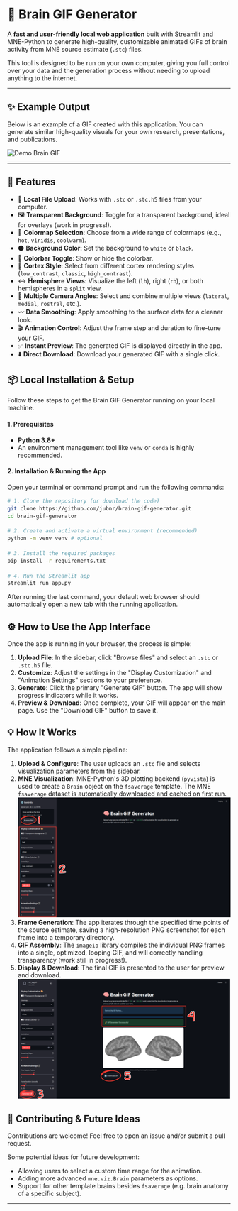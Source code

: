 # 🧠 Brain GIF Generator

A **fast and user-friendly local web application** built with Streamlit and MNE-Python to generate high-quality, customizable animated GIFs of brain activity from MNE source estimate (`.stc`) files.

This tool is designed to be run on your own computer, giving you full control over your data and the generation process without needing to upload anything to the internet.

---

## ✨ Example Output

Below is an example of a GIF created with this application. You can generate similar high-quality visuals for your own research, presentations, and publications.

![Demo Brain GIF](media/brain_animation_split.gif)

---

## 🚀 Features

*   📂 **Local File Upload**: Works with `.stc` or `.stc.h5` files from your computer.
*   🖼️ **Transparent Background**: Toggle for a transparent background, ideal for overlays (work in progress!).
*   🎨 **Colormap Selection**: Choose from a wide range of colormaps (e.g., `hot`, `viridis`, `coolwarm`).
*   ⚫️ **Background Color**: Set the background to `white` or `black`.
*   🌈 **Colorbar Toggle**: Show or hide the colorbar.
*   🧠 **Cortex Style**: Select from different cortex rendering styles (`low_contrast`, `classic`, `high_contrast`).
*   ↔️ **Hemisphere Views**: Visualize the left (`lh`), right (`rh`), or both hemispheres in a `split` view.
*   👀 **Multiple Camera Angles**: Select and combine multiple views (`lateral`, `medial`, `rostral`, etc.).
*   〰️ **Data Smoothing**: Apply smoothing to the surface data for a cleaner look.
*   🎬 **Animation Control**: Adjust the frame step and duration to fine-tune your GIF.
*   ✅ **Instant Preview**: The generated GIF is displayed directly in the app.
*   ⬇️ **Direct Download**: Download your generated GIF with a single click.

## 📦 Local Installation & Setup

Follow these steps to get the Brain GIF Generator running on your local machine.

#### **1. Prerequisites**
*   **Python 3.8+**
*   An environment management tool like `venv` or `conda` is highly recommended.

#### **2. Installation & Running the App**

Open your terminal or command prompt and run the following commands:

```bash
# 1. Clone the repository (or download the code)
git clone https://github.com/jubnr/brain-gif-generator.git
cd brain-gif-generator

# 2. Create and activate a virtual environment (recommended)
python -m venv venv # optional

# 3. Install the required packages
pip install -r requirements.txt

# 4. Run the Streamlit app
streamlit run app.py
```
After running the last command, your default web browser should automatically open a new tab with the running application.

## ⚙️ How to Use the App Interface

Once the app is running in your browser, the process is simple:

1.  **Upload File**: In the sidebar, click "Browse files" and select an `.stc` or `.stc.h5` file.
2.  **Customize**: Adjust the settings in the "Display Customization" and "Animation Settings" sections to your preference.
3.  **Generate**: Click the primary "Generate GIF" button. The app will show progress indicators while it works.
4.  **Preview & Download**: Once complete, your GIF will appear on the main page. Use the "Download GIF" button to save it.

## 💡 How It Works
The application follows a simple pipeline:

1.  **Upload & Configure**: The user uploads an `.stc` file and selects visualization parameters from the sidebar.
2.  **MNE Visualization**: MNE-Python's 3D plotting backend (`pyvista`) is used to create a `Brain` object on the `fsaverage` template. The MNE `fsaverage` dataset is automatically downloaded and cached on first run.
![How to upload file](media/1.png)
3.  **Frame Generation**: The app iterates through the specified time points of the source estimate, saving a high-resolution PNG screenshot for each frame into a temporary directory.
4.  **GIF Assembly**: The `imageio` library compiles the individual PNG frames into a single, optimized, looping GIF, and will correctly handling transparency (work still in progress!).
5.  **Display & Download**: The final GIF is presented to the user for preview and download.
![Download](media/2.png)


## 🤝 Contributing & Future Ideas

Contributions are welcome! Feel free to open an issue and/or submit a pull request.

Some potential ideas for future development:
*   Allowing users to select a custom time range for the animation.
*   Adding more advanced `mne.viz.Brain` parameters as options.
*   Support for other template brains besides `fsaverage` (e.g. brain anatomy of a specific subject).

---
